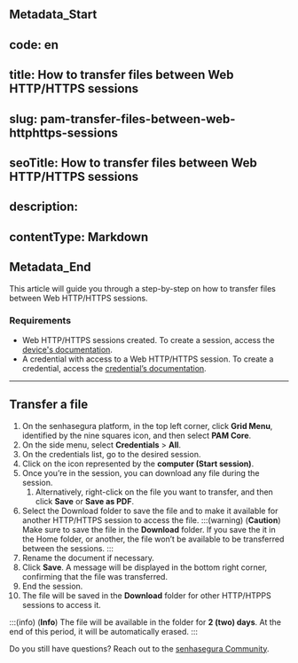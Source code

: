 ## Metadata_Start 
## code: en
## title: How to transfer files between Web HTTP/HTTPS sessions 
## slug: pam-transfer-files-between-web-httphttps-sessions 
## seoTitle: How to transfer files between Web HTTP/HTTPS sessions 
## description:  
## contentType: Markdown 
## Metadata_End
This article will guide you through a step-by-step on how to transfer files between Web HTTP/HTTPS sessions.

### Requirements

* Web HTTP/HTTPS sessions created. To create a session, access the [device's documentation](/v3-32/docs/pam-devices-management).
* A credential with access to a Web HTTP/HTTPS session. To create a credential, access the [credential’s documentation](/v3-32/docs/pam-how-to-set-up-a-credential-in-senhasegura).
***

## Transfer a file

1. On the senhasegura platform, in the top left corner, click **Grid Menu**, identified by the nine squares icon, and then select **PAM Core**.
2. On the side menu, select **Credentials** > **All**. 
3. On the credentials list, go to the desired session.
4. Click on the icon represented by the **computer (Start session)**.
5. Once you’re in the session, you can download any file during the session.
    1. Alternatively,  right-click on the file you want to transfer, and then click **Save** or **Save as PDF**.
6. Select the Download folder to save the file and to make it available for another HTTP/HTTPS session to access the file.
    :::(warning) (**Caution**)
    Make sure to save the file in the **Download** folder. If you save the it in the Home folder, or another, the file won’t be available to be transferred between the sessions.
    :::
7. Rename the document if necessary.
8. Click **Save**. A message will be displayed in the bottom right corner, confirming that the file was transferred.
9. End the session.
10. The file will be saved in the **Download** folder for other HTTP/HTPPS sessions to access it.

:::(info) (**Info**)
The file will be available in the folder for **2 (two) days**. At the end of this period, it will be automatically erased.
:::

Do you still have questions? Reach out to the [senhasegura Community](https://community.senhasegura.io/).